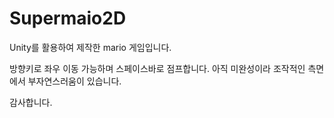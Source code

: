 # Supermaio2D

Unity를 활용하여 제작한 mario 게임입니다.

방향키로 좌우 이동 가능하며 스페이스바로 점프합니다. 아직 미완성이라 조작적인 측면에서 부자연스러움이 있습니다.

감사합니다.
